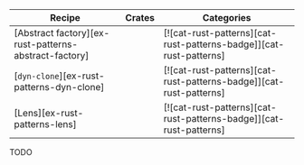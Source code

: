 | Recipe | Crates | Categories |
|--------|--------|------------|
| [Abstract factory][ex-rust-patterns-abstract-factory] |  | [![cat-rust-patterns][cat-rust-patterns-badge]][cat-rust-patterns] |
| [`dyn-clone`][ex-rust-patterns-dyn-clone] |  | [![cat-rust-patterns][cat-rust-patterns-badge]][cat-rust-patterns] |
| [Lens][ex-rust-patterns-lens] |  | [![cat-rust-patterns][cat-rust-patterns-badge]][cat-rust-patterns] |

<div class="hidden">
TODO
</div>
